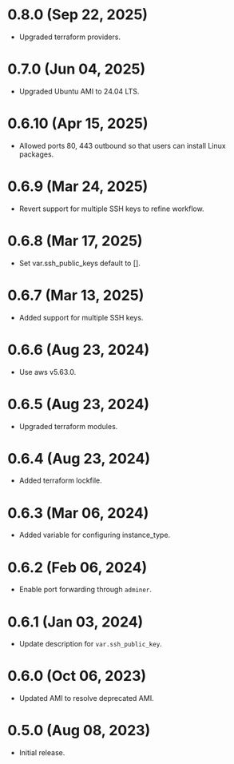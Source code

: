 # 0.8.0 (Sep 22, 2025)
* Upgraded terraform providers.

# 0.7.0 (Jun 04, 2025)
* Upgraded Ubuntu AMI to 24.04 LTS.

# 0.6.10 (Apr 15, 2025)
* Allowed ports 80, 443 outbound so that users can install Linux packages.

# 0.6.9 (Mar 24, 2025)
* Revert support for multiple SSH keys to refine workflow. 

# 0.6.8 (Mar 17, 2025)
* Set var.ssh_public_keys default to [].

# 0.6.7 (Mar 13, 2025)
* Added support for multiple SSH keys.

# 0.6.6 (Aug 23, 2024)
* Use aws v5.63.0.

# 0.6.5 (Aug 23, 2024)
* Upgraded terraform modules.

# 0.6.4 (Aug 23, 2024)
* Added terraform lockfile.

# 0.6.3 (Mar 06, 2024)
* Added variable for configuring instance_type.

# 0.6.2 (Feb 06, 2024)
* Enable port forwarding through `adminer`.

# 0.6.1 (Jan 03, 2024)
* Update description for `var.ssh_public_key`.

# 0.6.0 (Oct 06, 2023)
* Updated AMI to resolve deprecated AMI.

# 0.5.0 (Aug 08, 2023)
* Initial release.
